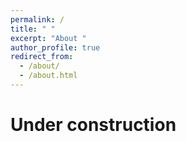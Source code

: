 ```yaml
---
permalink: /
title: " "
excerpt: "About "
author_profile: true
redirect_from: 
  - /about/
  - /about.html
---
```


# Under construction


<div class="flourish-embed" data-src="visualisation/10444684"><script src="https://public.flourish.studio/resources/embed.js"></script></div>
